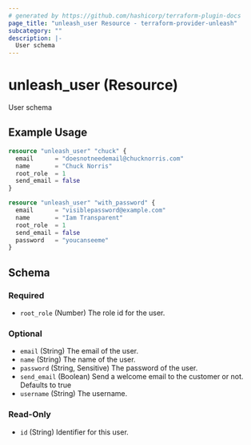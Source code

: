 ```yaml
---
# generated by https://github.com/hashicorp/terraform-plugin-docs
page_title: "unleash_user Resource - terraform-provider-unleash"
subcategory: ""
description: |-
  User schema
---
```


# unleash_user (Resource)

User schema

## Example Usage

```terraform
resource "unleash_user" "chuck" {
  email      = "doesnotneedemail@chucknorris.com"
  name       = "Chuck Norris"
  root_role  = 1
  send_email = false
}

resource "unleash_user" "with_password" {
  email      = "visiblepassword@example.com"
  name       = "Iam Transparent"
  root_role  = 1
  send_email = false
  password   = "youcanseeme"
}
```

<!-- schema generated by tfplugindocs -->
## Schema

### Required

- `root_role` (Number) The role id for the user.

### Optional

- `email` (String) The email of the user.
- `name` (String) The name of the user.
- `password` (String, Sensitive) The password of the user.
- `send_email` (Boolean) Send a welcome email to the customer or not. Defaults to true
- `username` (String) The username.

### Read-Only

- `id` (String) Identifier for this user.
